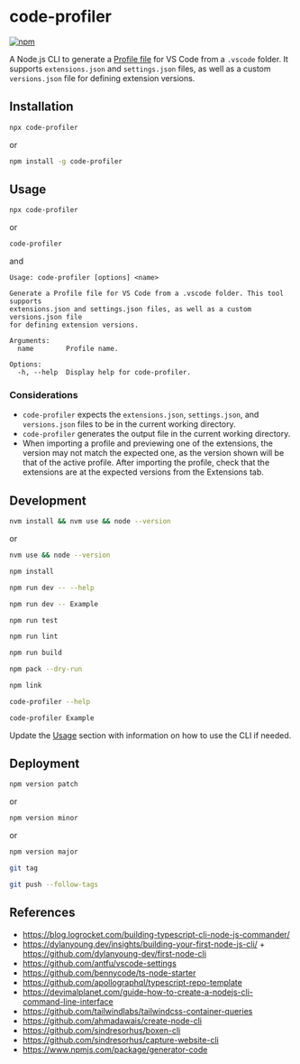 # code-profiler

[![npm](https://img.shields.io/npm/v/code-profiler)](https://www.npmjs.com/package/code-profiler)

A Node.js CLI to generate a [Profile file](https://code.visualstudio.com/updates/v1_75#_profiles) for VS Code from a `.vscode` folder. It supports `extensions.json` and `settings.json` files, as well as a custom `versions.json` file for defining extension versions.

## Installation

```bash
npx code-profiler
```

or

```bash
npm install -g code-profiler
```

## Usage

```bash
npx code-profiler
```

or

```bash
code-profiler
```

and

```text
Usage: code-profiler [options] <name>

Generate a Profile file for VS Code from a .vscode folder. This tool supports
extensions.json and settings.json files, as well as a custom versions.json file
for defining extension versions.

Arguments:
  name        Profile name.

Options:
  -h, --help  Display help for code-profiler.
```

### Considerations

- `code-profiler` expects the `extensions.json`, `settings.json`, and `versions.json` files to be in the current working directory.
- `code-profiler` generates the output file in the current working directory.
- When importing a profile and previewing one of the extensions, the version may not match the expected one, as the version shown will be that of the active profile. After importing the profile, check that the extensions are at the expected versions from the Extensions tab.

## Development

```bash
nvm install && nvm use && node --version
```

or

```bash
nvm use && node --version
```

```bash
npm install
```

```bash
npm run dev -- --help
```

```bash
npm run dev -- Example
```

```bash
npm run test
```

```bash
npm run lint
```

```bash
npm run build
```

```bash
npm pack --dry-run
```

```bash
npm link
```

```bash
code-profiler --help
```

```bash
code-profiler Example
```

Update the [Usage](#usage) section with information on how to use the CLI if needed.

## Deployment

```bash
npm version patch
```

or

```bash
npm version minor
```

or

```bash
npm version major
```

```bash
git tag
```

```bash
git push --follow-tags
```

## References

- https://blog.logrocket.com/building-typescript-cli-node-js-commander/
- https://dylanyoung.dev/insights/building-your-first-node-js-cli/ + https://github.com/dylanyoung-dev/first-node-cli
- https://github.com/antfu/vscode-settings
- https://github.com/bennycode/ts-node-starter
- https://github.com/apollographql/typescript-repo-template
- https://devimalplanet.com/guide-how-to-create-a-nodejs-cli-command-line-interface
- https://github.com/tailwindlabs/tailwindcss-container-queries
- https://github.com/ahmadawais/create-node-cli
- https://github.com/sindresorhus/boxen-cli
- https://github.com/sindresorhus/capture-website-cli
- https://www.npmjs.com/package/generator-code
